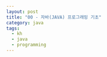 ```yaml
---
layout: post
title: "00 - 자바(JAVA) 프로그래밍 기초"
category: java
tags: 
  - kh
  - java
  - programming
---
```

